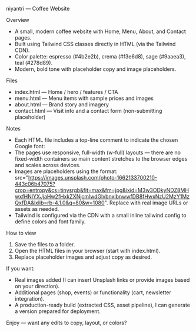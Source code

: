 niyantri — Coffee Website

Overview
- A small, modern coffee website with Home, Menu, About, and Contact pages.
- Built using Tailwind CSS classes directly in HTML (via the Tailwind CDN).
- Color palette: espresso (#4b2e2b), crema (#f3e6d8), sage (#9aaea3), teal (#278d89).
- Modern, bold tone with placeholder copy and image placeholders.

Files
- index.html — Home / hero / features / CTA
- menu.html — Menu items with sample prices and images
- about.html — Brand story and imagery
- contact.html — Visit info and a contact form (non-submitting placeholder)

Notes
- Each HTML file includes a top-line comment to indicate the chosen Google font:
  <!-- {{font: Poppins}} -->
- The pages use responsive, full-width (w-full) layouts — there are no fixed-width containers so main content stretches to the browser edges and scales across devices.
- Images are placeholders using the format: src="https://images.unsplash.com/photo-1662133700210-443c06b47075?crop=entropy&cs=tinysrgb&fit=max&fm=jpg&ixid=M3w3ODkyNDZ8MHwxfHNlYXJjaHw2fHxkZXNjcmlwdGlvbnxlbnwwfDB8fHwxNzU2MzY1MzQxfDA&ixlib=rb-4.1.0&q=80&w=1080". Replace with real image URLs or assets as needed.
- Tailwind is configured via the CDN with a small inline tailwind.config to define colors and font family.

How to view
1. Save the files to a folder.
2. Open the HTML files in your browser (start with index.html).
3. Replace placeholder images and adjust copy as desired.

If you want:
- Real images added (I can insert Unsplash links or provide images based on your direction).
- Additional pages (shop, events) or functionality (cart, newsletter integration).
- A production-ready build (extracted CSS, asset pipeline), I can generate a version prepared for deployment.

Enjoy — want any edits to copy, layout, or colors?